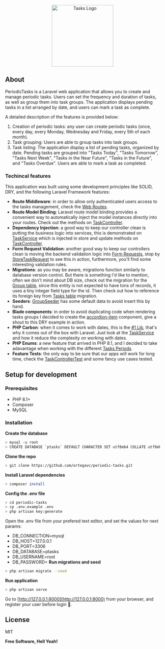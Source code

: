 <p align="center"><a href="#" target="_blank"><img src="https://www.svgrepo.com/show/376121/list-task.svg" width="200" alt="Tasks Logo"></a></p>

## About

PeriodicTasks is a Laravel web application that allows you to create and manage periodic tasks. Users can set the frequency and duration of tasks, as well as group them into task groups. The application displays pending tasks in a list arranged by date, and users can mark a task as complete.

A detailed description of the features is provided below:

1. Creation of periodic tasks: any user can create periodic tasks (once, every day, every Monday, Wednesday and Friday, every 5th of each month).
2. Task grouping: Users are able to group tasks into task groups.
3. Task listing: The application display a list of pending tasks, organized by date. Pending tasks are grouped into "Tasks Today", "Tasks Tomorrow", "Tasks Next Week", "Tasks in the Near Future", "Tasks in the Future", and "Tasks Overdue". Users are able to mark a task as completed.

### Techincal features
This application was built using some development principles like SOLID, DRY, and the following Laravel Framework features:
- **Route Middleware**: in order to allow only authenticated users access to the tasks management, check the [Web Routes](https://github.com/ortegavc/periodic-tasks/blob/main/routes/web.php#L31).
- **Route Model Binding**: Laravel route model binding provides a convenient way to automatically inject the model instances directly into your routes. Check out the methods on [TaskController](https://github.com/ortegavc/periodic-tasks/blob/main/app/Http/Controllers/TaskController.php).
- **Dependency Injection**: a good way to keep our controller clean is putting the business logic into services, this is demonstrated on [TaskService](https://github.com/ortegavc/periodic-tasks/blob/main/app/Services/TaskService.php) which is injected in store and update methods on [TaskController](https://github.com/ortegavc/periodic-tasks/blob/main/app/Http/Controllers/TaskController.php).
- **Form Request Validation**: another good way to keep our controllers clean is moving the backend validation logic into [Form Requests](https://laravel.com/docs/10.x/validation#form-request-validation), stop by [StoreTaskRequest](https://github.com/ortegavc/periodic-tasks/blob/main/app/Http/Requests/StoreTaskRequest.php) to see this in action, furthermore, you'll find some interesting validation rules.
- **Migrations**: as you may be aware, migrations function similarly to database version control. But there is something I'd like to mention, often we don't mind about DB size, check out the migration for the [Group table](https://github.com/ortegavc/periodic-tasks/blob/main/database/migrations/2024_04_10_144513_create_groups_table.php#L15), since this entity is not expected to have tons of records, it uses a tiny integer field type for the id. Then check out how to reference its foreign key from [Tasks table](https://github.com/ortegavc/periodic-tasks/blob/main/database/migrations/2024_04_10_144521_create_tasks_table.php#L20) migration.
- **Seeders**: [GroupSeeder](https://github.com/ortegavc/periodic-tasks/blob/main/database/seeders/GroupSeeder.php) has some default data to avoid insert this by hand.
- **Blade components**: in order to avoid duplicating code when rendering tasks groups I decided to create the [accordion-item](https://github.com/ortegavc/periodic-tasks/blob/main/resources/views/components/accordion-item.blade.php) component, give a shout to this DRY example in action.
- **PHP Carbon**: when it comes to work with dates, this is the [#1 Lib](https://carbon.nesbot.com/), that's why it comes out of the box with Laravel. Just look at the [TaskService](https://github.com/ortegavc/periodic-tasks/blob/main/app/Services/TaskService.php) and how it reduce the complexity on working with dates.
- **PHP Enums**: a new feature that arrived in PHP 8.1, and I decided to take adavantage when working with the different [Tasks Periods](https://github.com/ortegavc/periodic-tasks/blob/main/app/Enums/TaskPeriod.php).
- **Feature Tests**: the only way to be sure that our apps will work for long time, check the [TaskControllerTest](https://github.com/ortegavc/periodic-tasks/blob/main/tests/Feature/Task/TaskControllerTest.php) and some fancy use cases tested.

## Setup for development
### Prerequisites
- PHP 8.1+
- Composer
- MySQL
### Installation
**Create the database**
```sh
> mysql -u root
> CREATE DATABASE `ptasks` DEFAULT CHARACTER SET utf8mb4 COLLATE utf8mb4_unicode_ci;
```
**Clone the repo**
```sh
> git clone https://github.com/ortegavc/periodic-tasks.git
```
**Install Laravel dependencies**
```sh
> composer install
```
**Config the .env file**
```sh
> cd periodic-tasks
> cp .env.example .env
> php artisan key:generate
```
Open the .env file from your prefered text editor, and set the values for next params:
- DB_CONNECTION=mysql
- DB_HOST=127.0.0.1
- DB_PORT=3306
- DB_DATABASE=ptasks
- DB_USERNAME=root
- DB_PASSWORD=
**Run migrations and seed**
```sh
> php artisan migrate --seed
```
**Run application**
```sh
> php artisan serve
```
Go to [http://127.0.0.1:8000](http://127.0.0.1:8000) from your browser, and register your user before login 🚀.
## License

MIT

**Free Software, Hell Yeah!**